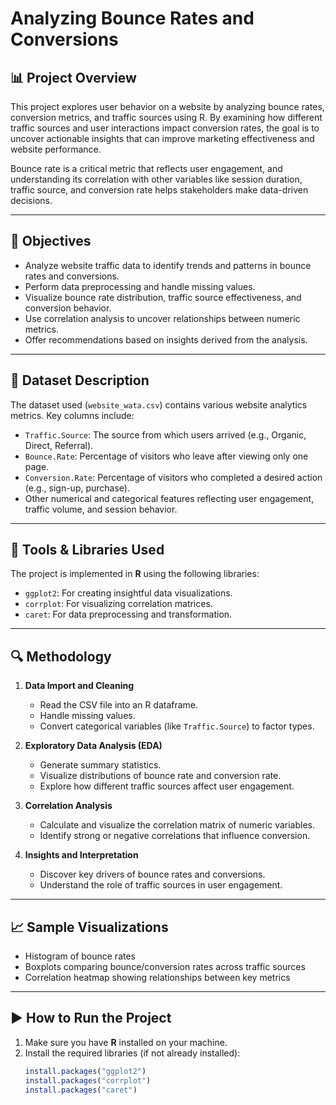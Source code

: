 # Analyzing Bounce Rates and Conversions

## 📊 Project Overview

This project explores user behavior on a website by analyzing bounce rates, conversion metrics, and traffic sources using R. By examining how different traffic sources and user interactions impact conversion rates, the goal is to uncover actionable insights that can improve marketing effectiveness and website performance.

Bounce rate is a critical metric that reflects user engagement, and understanding its correlation with other variables like session duration, traffic source, and conversion rate helps stakeholders make data-driven decisions.

---

## 🎯 Objectives

- Analyze website traffic data to identify trends and patterns in bounce rates and conversions.
- Perform data preprocessing and handle missing values.
- Visualize bounce rate distribution, traffic source effectiveness, and conversion behavior.
- Use correlation analysis to uncover relationships between numeric metrics.
- Offer recommendations based on insights derived from the analysis.

---

## 📁 Dataset Description

The dataset used (`website_wata.csv`) contains various website analytics metrics. Key columns include:

- `Traffic.Source`: The source from which users arrived (e.g., Organic, Direct, Referral).
- `Bounce.Rate`: Percentage of visitors who leave after viewing only one page.
- `Conversion.Rate`: Percentage of visitors who completed a desired action (e.g., sign-up, purchase).
- Other numerical and categorical features reflecting user engagement, traffic volume, and session behavior.

---

## 🧰 Tools & Libraries Used

The project is implemented in **R** using the following libraries:

- `ggplot2`: For creating insightful data visualizations.
- `corrplot`: For visualizing correlation matrices.
- `caret`: For data preprocessing and transformation.

---

## 🔍 Methodology

1. **Data Import and Cleaning**
   - Read the CSV file into an R dataframe.
   - Handle missing values.
   - Convert categorical variables (like `Traffic.Source`) to factor types.

2. **Exploratory Data Analysis (EDA)**
   - Generate summary statistics.
   - Visualize distributions of bounce rate and conversion rate.
   - Explore how different traffic sources affect user engagement.

3. **Correlation Analysis**
   - Calculate and visualize the correlation matrix of numeric variables.
   - Identify strong or negative correlations that influence conversion.

4. **Insights and Interpretation**
   - Discover key drivers of bounce rates and conversions.
   - Understand the role of traffic sources in user engagement.

---

## 📈 Sample Visualizations

- Histogram of bounce rates
- Boxplots comparing bounce/conversion rates across traffic sources
- Correlation heatmap showing relationships between key metrics

---

## ▶️ How to Run the Project

1. Make sure you have **R** installed on your machine.
2. Install the required libraries (if not already installed):
   ```r
   install.packages("ggplot2")
   install.packages("corrplot")
   install.packages("caret")
